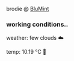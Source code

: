 brodie @ [BluMint](https://www.linkedin.com/company/blumint-io/)

<!--weather_start-->
### working conditions..

weather: few clouds ☁️

temp: 10.19 °C 👕

<!--weather_end-->
